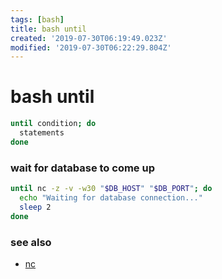 ```yaml
---
tags: [bash]
title: bash until
created: '2019-07-30T06:19:49.023Z'
modified: '2019-07-30T06:22:29.804Z'
---
```


# bash until

```sh
until condition; do
  statements
done
```

### wait for database to come up

```sh
until nc -z -v -w30 "$DB_HOST" "$DB_PORT"; do
  echo "Waiting for database connection..."
  sleep 2
done
```

### see also
- [nc](:note:56c4ea6dc4bb6d30d593)
